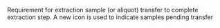Requirement for extraction sample (or aliquot) transfer to complete extraction step. A new icon is
used to indicate samples pending transfer
